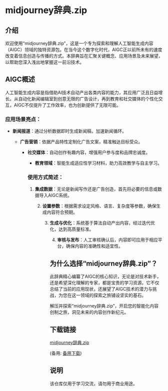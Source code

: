 # midjourney辞典.zip

## 介绍

欢迎使用“midjourney辞典.zip”，这是一个专为探索和理解人工智能生成内容（AIGC）领域的独特资源包。在当今这个数字化时代，AIGC正以前所未有的速度改变着信息创造与传播的方式。本辞典旨在汇聚关键概念、应用场景及未来展望，以帮助您深入浅出地掌握这一前沿技术。

## AIGC概述

人工智能生成内容是指借助AI技术自动产出各类内容的能力，其应用广泛且日益增长。从自动化新闻编辑室到创意无限的广告设计，再到教育和社交媒体的个性化交互，AIGC不仅提升了工作效率，也为创新提供了无限可能。

### 应用场景亮点：

- **新闻报道**：通过分析数据即时生成新闻稿，加速新闻循环。

  - **广告营销**：依据产品特性定制化广告文案，精准触达目标受众。

    - **社交媒体**：自动创作有趣内容，增强用户参与度和品牌忠诚度。

      - **教育领域**：智能生成适应性学习材料，助力高效教学与自主学习。

      ### 使用方式简述：

      1. **集成数据**：无论是新闻写作还是广告创造，首先将必要的信息或数据导入AIGC系统。

         2. **设置参数**：根据需求设定风格、语言、复杂度等参数，确保生成内容符合预期。

            3. **生成与优化**：系统基于算法自动产出内容，经过迭代优化，达到高质量标准。

               4. **审核与发布**：人工审核确认后，内容即可应用于相应平台，确保内容的准确性和适宜性。

               ## 为什么选择“midjourney辞典.zip”？

               此辞典精心编纂了AIGC的核心知识，无论是对技术新手，还是希望深化理解的专家，都是宝贵的学习资源。它不仅总结了当前的应用现状，还展望了AIGC技术的潜力与挑战，为您在这一领域的探索之旅铺设坚实的基石。

               解压并探索“midjourney辞典.zip”，开启您的智能化内容创制之旅，洞见未来的内容创作新纪元。

               ## 下载链接
               [midjourney辞典.zip](https://pan.quark.cn/s/9853066c440f) 

               (备用: [备用下载](https://pan.baidu.com/s/1pR0fWpLpdJU4tub-7kwXoQ?pwd=1234))

               ## 说明

               该仓库仅用于学习交流，请勿用于商业用途。
